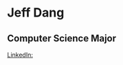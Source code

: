 <!DOCTYPE html>
<html lang="en">
  <head>
    <meta charset="utf-8">
    <meta name="viewport" content="width=device-width, initial-scale=1.0"/>
  </head>
  <body>
    <div class="description">
      <h1>Jeff Dang</h1>
      <h2>Computer Science Major</h2>
      <a class="linkedin" href="https://www.linkedin.com/in/jeff-dang-84a991251/">LinkedIn: </a>
    </div>
  </body>
